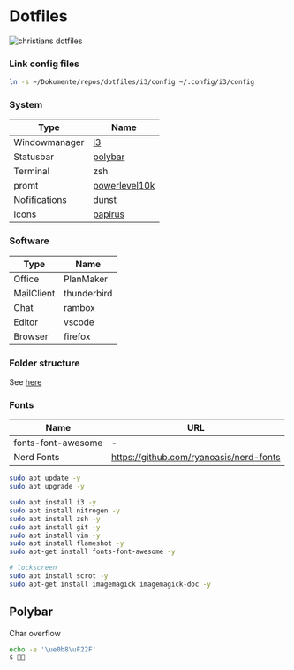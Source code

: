 # Dotfiles

![christians dotfiles](https://user-images.githubusercontent.com/40700226/216846292-cb4be0af-5f3d-458f-868e-a82fc9cbc626.png)


### Link config files

```bash
ln -s ~/Dokumente/repos/dotfiles/i3/config ~/.config/i3/config
```

### System

| Type          | Name          |
| ------------- | ------------- |
| Windowmanager | [i3](https://i3wm.org/)            |
| Statusbar     | [polybar](https://github.com/polybar/polybar)       |
| Terminal      | zsh           |
| promt         | [powerlevel10k](https://github.com/romkatv/powerlevel10k) |
| Nofifications    | dunst     |
| Icons | [papirus](https://github.com/PapirusDevelopmentTeam/papirus-icon-theme) |

### Software

| Type       | Name        |
| ---------- | ----------- |
| Office     | PlanMaker   |
| MailClient | thunderbird |
| Chat       | rambox      |
| Editor     | vscode      |
| Browser    | firefox     |

### Folder structure

See [here](https://github.com/ChristianNik/pc-system)

### Fonts

| Name       | URL        |
| ---------- | ----------- |
| fonts-font-awesome     | -   |
| Nerd Fonts | https://github.com/ryanoasis/nerd-fonts|


```bash
sudo apt update -y
sudo apt upgrade -y

sudo apt install i3 -y
sudo apt install nitrogen -y
sudo apt install zsh -y
sudo apt install git -y
sudo apt install vim -y
sudo apt install flameshot -y
sudo apt-get install fonts-font-awesome -y

# lockscreen
sudo apt install scrot -y
sudo apt-get install imagemagick imagemagick-doc -y
```

## Polybar

Char overflow

```bash
echo -e '\ue0b8\uF22F'
$ 
```
